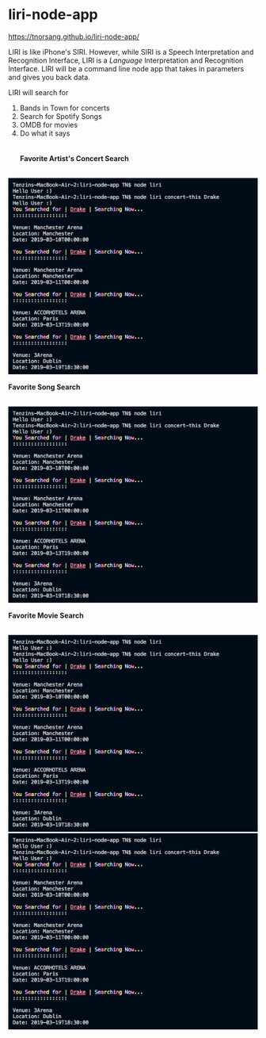 # liri-node-app
https://tnorsang.github.io/liri-node-app/

LIRI is like iPhone's SIRI. However, while SIRI is a Speech Interpretation and Recognition Interface, LIRI is a _Language_ Interpretation and Recognition Interface. LIRI will be a command line node app that takes in parameters and gives you back data.

LIRI will search for 
1) Bands in Town for concerts
2) Search for Spotify Songs
3) OMDB for movies
4) Do what it says 
<br><br><br>
<b>Favorite Artist's Concert Search <br><br>

<img src="images/concert-this.png" alt="Concert Gif" width="700px">

<b> Favorite Song Search <br> <br> 

<img src="images/concert-this.png" alt="Concert Gif" width="700px">
 
<b> Favorite Movie Search <br> <br>

<img src="images/concert-this.png" alt="Concert Gif" width="700px">

<b> 
  
<img src="images/concert-this.png" alt="Concert Gif" width="700px">







